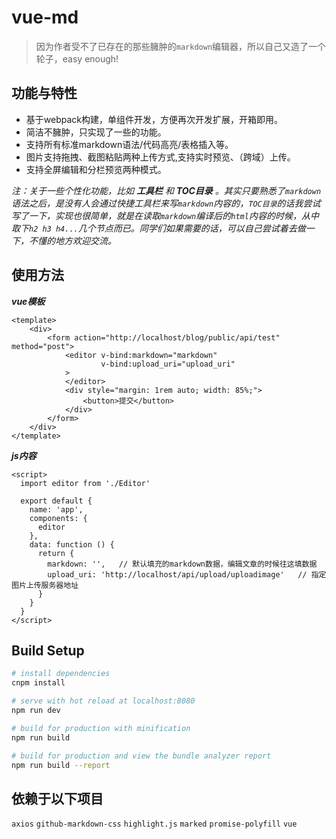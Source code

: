 # vue-md

>因为作者受不了已存在的那些臃肿的`markdown`编辑器，所以自己又造了一个轮子，easy enough!

## 功能与特性
* 基于webpack构建，单组件开发，方便再次开发扩展，开箱即用。
* 简洁不臃肿，只实现了一些的功能。
* 支持所有标准markdown语法/代码高亮/表格插入等。
* 图片支持拖拽、截图粘贴两种上传方式,支持实时预览、（跨域）上传。
* 支持全屏编辑和分栏预览两种模式。

_注：关于一些个性化功能，比如 ***工具栏*** 和 ***TOC目录*** 。其实只要熟悉了`markdown`语法之后，是没有人会通过快捷工具栏来写`markdown`内容的，`TOC目录`的话我尝试写了一下，实现也很简单，就是在读取`markdown`编译后的`html`内容的时候，从中取下`h2 h3 h4...`几个节点而已。同学们如果需要的话，可以自己尝试着去做一下，不懂的地方欢迎交流。_

## 使用方法
***vue模板***
```
<template>
    <div>
        <form action="http://localhost/blog/public/api/test" method="post">
            <editor v-bind:markdown="markdown"
                    v-bind:upload_uri="upload_uri"
            >
            </editor>
            <div style="margin: 1rem auto; width: 85%;">
                <button>提交</button>
            </div>
        </form>
    </div>
</template>
```
***js内容***
```
<script>
  import editor from './Editor'

  export default {
    name: 'app',
    components: {
      editor
    },
    data: function () {
      return {
        markdown: '',   // 默认填充的markdown数据，编辑文章的时候往这填数据
        upload_uri: 'http://localhost/api/upload/uploadimage'   // 指定图片上传服务器地址
      }
    }
  }
</script>
```

## Build Setup

``` bash
# install dependencies
cnpm install

# serve with hot reload at localhost:8080
npm run dev

# build for production with minification
npm run build

# build for production and view the bundle analyzer report
npm run build --report

```
## 依赖于以下项目
`axios`
`github-markdown-css`
`highlight.js`
`marked`
`promise-polyfill`
`vue`

